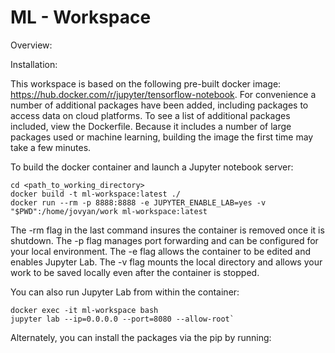 # ML - Workspace

Overview:

Installation:

This workspace is based on the following pre-built docker image: 
https://hub.docker.com/r/jupyter/tensorflow-notebook. For convenience a number of additional packages have been added, including packages to access data on cloud platforms. To see a list of additional packages included, view the Dockerfile. Because it includes a number of large packages used or machine learning, building the image the first time may take a few minutes. 

To build the docker container and launch a Jupyter notebook server: 

```
cd <path_to_working_directory>
docker build -t ml-workspace:latest ./
docker run --rm -p 8888:8888 -e JUPYTER_ENABLE_LAB=yes -v "$PWD":/home/jovyan/work ml-workspace:latest
```

The -rm flag in the last command insures the container is removed once it is shutdown. The -p flag manages port forwarding and can be configured for your local environment. The -e flag allows the container to be edited and enables Jupyter Lab. The -v flag mounts the local directory and allows your work to be saved locally even after the container is stopped. 

You can also run Jupyter Lab from within the container:
```
docker exec -it ml-workspace bash
jupyter lab --ip=0.0.0.0 --port=8080 --allow-root`
```

Alternately, you can install the packages via the pip by running: 

```
```